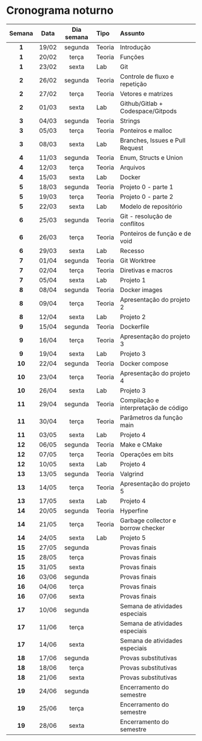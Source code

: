 # Cronograma noturno

| **Semana** | **Data** | **Dia semana** | **Tipo** | **Assunto**                          |
|:----------:|:--------:|:--------------:|:---------|:-------------------------------------|
| **1**      | 19/02    | segunda        | Teoria        | Introdução                           |
| **1**      | 20/02    | terça          | Teoria        | Funções                              |
| **1**      | 23/02    | sexta          | Lab           | Git                                  |
| **2**      | 26/02    | segunda        | Teoria        | Controle de fluxo e repetição        |
| **2**      | 27/02    | terça          | Teoria        | Vetores e matrizes                   |
| **2**      | 01/03    | sexta          | Lab           | Github/Gitlab \+ Codespace/Gitpods   |
| **3**      | 04/03    | segunda        | Teoria        | Strings                              |
| **3**      | 05/03    | terça          | Teoria        | Ponteiros e malloc                   |
| **3**      | 08/03    | sexta          | Lab           | Branches, Issues e Pull Request      |
| **4**      | 11/03    | segunda        | Teoria        | Enum, Structs e Union                |
| **4**      | 12/03    | terça          | Teoria        | Arquivos                             |
| **4**      | 15/03    | sexta          | Lab           | Docker                               |
| **5**      | 18/03    | segunda        | Teoria        | Projeto 0 \- parte 1                 |
| **5**      | 19/03    | terça          | Teoria        | Projeto 0 \- parte 2                 |
| **5**      | 22/03    | sexta          | Lab           | Modelo de repositório                |
| **6**      | 25/03    | segunda        | Teoria        | Git \- resolução de conflitos        |
| **6**      | 26/03    | terça          | Teoria        | Ponteiros de função e de void        |
| **6**      | 29/03    | sexta          | Lab           | Recesso                              |
| **7**      | 01/04    | segunda        | Teoria        | Git Worktree                         |
| **7**      | 02/04    | terça          | Teoria        | Diretivas e macros                   |
| **7**      | 05/04    | sexta          | Lab           | Projeto 1                            |
| **8**      | 08/04    | segunda        | Teoria        | Docker images                        |
| **8**      | 09/04    | terça          | Teoria        | Apresentação do projeto 2            |
| **8**      | 12/04    | sexta          | Lab           | Projeto 2                            |
| **9**      | 15/04    | segunda        | Teoria        | Dockerfile                           |
| **9**      | 16/04    | terça          | Teoria        | Apresentação do projeto 3            |
| **9**      | 19/04    | sexta          | Lab           | Projeto 3                            |
| **10**     | 22/04    | segunda        | Teoria        | Docker compose                       |
| **10**     | 23/04    | terça          | Teoria        | Apresentação do projeto 4            |
| **10**     | 26/04    | sexta          | Lab           | Projeto 3                            |
| **11**     | 29/04    | segunda        | Teoria        | Compilação e interpretação de código |
| **11**     | 30/04    | terça          | Teoria        | Parâmetros da função main            |
| **11**     | 03/05    | sexta          | Lab           | Projeto 4                            |
| **12**     | 06/05    | segunda        | Teoria        | Make e CMake                         |
| **12**     | 07/05    | terça          | Teoria        | Operações em bits                    |
| **12**     | 10/05    | sexta          | Lab           | Projeto 4                            |
| **13**     | 13/05    | segunda        | Teoria        | Valgrind                             |
| **13**     | 14/05    | terça          | Teoria        | Apresentação do projeto 5            |
| **13**     | 17/05    | sexta          | Lab           | Projeto 4                            |
| **14**     | 20/05    | segunda        | Teoria        | Hyperfine                            |
| **14**     | 21/05    | terça          | Teoria        | Garbage collector e borrow checker   |
| **14**     | 24/05    | sexta          | Lab           | Projeto 5                            |
| **15**     | 27/05    | segunda        |               | Provas finais                        |
| **15**     | 28/05    | terça          |               | Provas finais                        |
| **15**     | 31/05    | sexta          |               | Provas finais                        |
| **16**     | 03/06    | segunda        |               | Provas finais                        |
| **16**     | 04/06    | terça          |               | Provas finais                        |
| **16**     | 07/06    | sexta          |               | Provas finais                        |
| **17**     | 10/06    | segunda        |               | Semana de atividades especiais       |
| **17**     | 11/06    | terça          |               | Semana de atividades especiais       |
| **17**     | 14/06    | sexta          |               | Semana de atividades especiais       |
| **18**     | 17/06    | segunda        |               | Provas substitutivas                 |
| **18**     | 18/06    | terça          |               | Provas substitutivas                 |
| **18**     | 21/06    | sexta          |               | Provas substitutivas                 |
| **19**     | 24/06    | segunda        |               | Encerramento do semestre             |
| **19**     | 25/06    | terça          |               | Encerramento do semestre             |
| **19**     | 28/06    | sexta          |               | Encerramento do semestre             |

